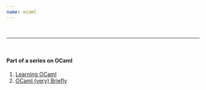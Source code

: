 ```yaml
---
name: ocaml
---
```


<br/>

---

<br/>

#### Part of a series on OCaml

1. [Learning OCaml](https://steveno.github.io/2024/08/29/learning-ocaml.html)
1. [OCaml (very) Briefly](https://steveno.github.io/2024/11/19/ocaml-very-briefly.html)
